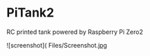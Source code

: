 # PiTank2
RC printed tank powered by Raspberry Pi Zero2

![screenshot](
Files/Screenshot.[jpg](https://github.com/vitasrutek/PiTank2/blob/main/Files/Screenshot.jpg)
